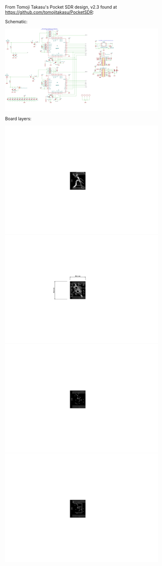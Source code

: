 From Tomoji Takasu's Pocket SDR design, v2.3 found at https://github.com/tomojitakasu/PocketSDR:

Schematic:

<img src="max2771_fx2lp.svg">

Board layers:

<img src="max2771_fx2lp_gerber/max2771_fx2lp-B_Cu.svg">
<img src="max2771_fx2lp_gerber/max2771_fx2lp-F_Cu.svg">
<img src="max2771_fx2lp_gerber/max2771_fx2lp-In1_Cu.svg">
<img src="max2771_fx2lp_gerber/max2771_fx2lp-In2_Cu.svg">
